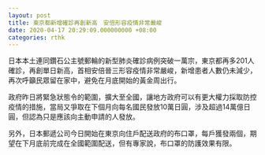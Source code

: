 ```yaml
---
layout: post
title: 東京都新增確診再創新高　安倍形容疫情非常嚴峻
date: 2020-04-17 20:29:09.000000000 +08:00
categories: rthk
---
```


日本本土連同鑽石公主號郵輪的新型肺炎確診病例突破一萬宗，東京都再多201人確診，再創單日新高，首相安倍晉三形容疫情非常嚴峻，新增患者人數仍未減少，再次呼籲民眾留在家中，避免在月底開始的黃金周出行。

政府昨日將緊急狀態令的範圍，擴大至全國，讓地方政府可以有更大權力採取防控疫情的措施，當局又爭取在下個月向每名國民發放10萬日圓，涉及超過14萬億日圓，但認為只是應該向主動申請的人發放。

另外，日本郵遞公司今日開始在東京向住戶配送政府的布口罩，每戶獲發兩個，期望在下月底前完成在全國範圍配送，但有專家說，布口罩的防護效果有限。
